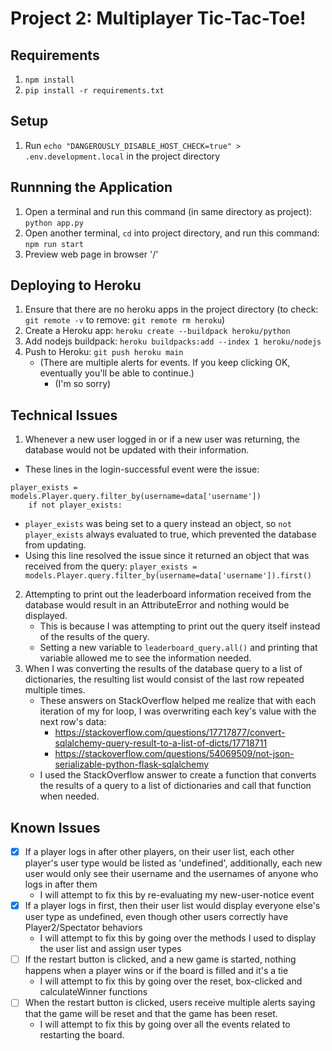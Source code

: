 # Project 2: Multiplayer Tic-Tac-Toe!


## Requirements
1. `npm install`
2. `pip install -r requirements.txt`

## Setup
1. Run `echo "DANGEROUSLY_DISABLE_HOST_CHECK=true" > .env.development.local` in the project directory

## Runnning the Application
1. Open a terminal and run this command (in same directory as project): `python app.py`
2. Open another terminal, `cd` into project directory, and run this command: `npm run start`
3. Preview web page in browser '/'

## Deploying to Heroku
1. Ensure that there are no heroku apps in the project directory (to check: `git remote -v` to remove: `git remote rm heroku`)
2. Create a Heroku app: `heroku create --buildpack heroku/python`
2. Add nodejs buildpack: `heroku buildpacks:add --index 1 heroku/nodejs`
3. Push to Heroku: `git push heroku main`
    * (There are multiple alerts for events. If you keep clicking OK, eventually you'll be able to continue.)
        * (I'm so sorry)

## Technical Issues
1. Whenever a new user logged in or if a new user was returning, the database would not be updated with their information.
* These lines in the login-successful event were the issue:
```
player_exists = models.Player.query.filter_by(username=data['username'])
    if not player_exists:
```
* `player_exists` was being set to a query instead an object, so `not player_exists` always evaluated to true, which prevented the database from updating.
* Using this line resolved the issue since it returned an object that was received from the query: `player_exists = models.Player.query.filter_by(username=data['username']).first()`
2. Attempting to print out the leaderboard information received from the database would result in an AttributeError and nothing would be displayed.
    * This is because I was attempting to print out the query itself instead of the results of the query.
    * Setting a new variable to `leaderboard_query.all()` and printing that variable allowed me to see the information needed.
3. When I was converting the results of the database query to a list of dictionaries, the resulting list would consist of the last row repeated multiple times.
    * These answers on StackOverflow helped me realize that with each iteration of my for loop, I was overwriting each key's value with the next row's data:
        * https://stackoverflow.com/questions/17717877/convert-sqlalchemy-query-result-to-a-list-of-dicts/17718711 
        * https://stackoverflow.com/questions/54069509/not-json-serializable-python-flask-sqlalchemy
    * I used the StackOverflow answer to create a function that converts the results of a query to a list of dictionaries and call that function when needed.

## Known Issues
- [x]  If a player logs in after other players, on their user list, each other player's user type would be listed as 'undefined', additionally, each new user would only see their username and the usernames of anyone who logs in after them
    * I will attempt to fix this by re-evaluating my new-user-notice event
- [x] If a player logs in first, then their user list would display everyone else's user type as undefined, even though other users correctly have Player2/Spectator behaviors
    * I will attempt to fix this by going over the methods I used to display the user list and assign user types 
- [ ] If the restart button is clicked, and a new game is started, nothing happens when a player wins or if the board is filled and it's a tie
    * I will attempt to fix this by going over the reset, box-clicked and calculateWinner functions
- [ ] When the restart button is clicked, users receive multiple alerts saying that the game will be reset and that the game has been reset.
    * I will attempt to fix this by going over all the events related to restarting the board.

